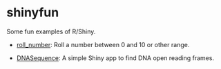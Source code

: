 # shinyfun
Some fun examples of R/Shiny.

- [roll_number](https://github.com/lz100/shinyfun/tree/master/roll_number): Roll a number between 0 and 10 or other range.

- [DNASequence](https://github.com/lz100/shinyfun/tree/master/DNASequence): A simple Shiny app to find DNA open reading frames. 


